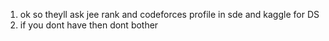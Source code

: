 
1. ok so theyll ask jee rank and codeforces profile in sde and kaggle for DS
2. if you dont have then dont bother


